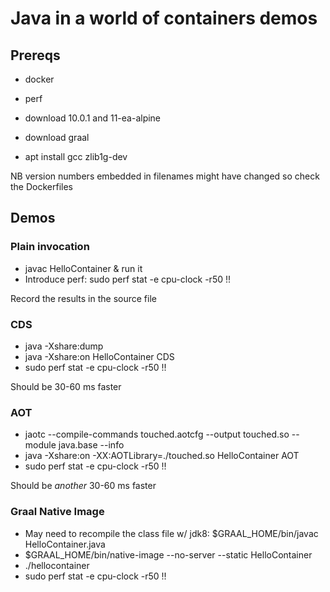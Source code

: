 # Java in a world of containers demos

## Prereqs

  - docker
  - perf
  - download 10.0.1 and 11-ea-alpine

  - download graal
  - apt install gcc zlib1g-dev
  
NB version numbers embedded in filenames might have changed so check the Dockerfiles

## Demos

### Plain invocation

  - javac HelloContainer & run it
  - Introduce perf: sudo perf stat -e cpu-clock -r50 !!

Record the results in the source file

### CDS

  - java -Xshare:dump
  - java -Xshare:on HelloContainer CDS
  - sudo perf stat -e cpu-clock -r50 !!

Should be 30-60 ms faster

### AOT

  - jaotc --compile-commands touched.aotcfg --output touched.so --module java.base --info
  - java -Xshare:on -XX:AOTLibrary=./touched.so HelloContainer AOT
  - sudo perf stat -e cpu-clock -r50 !!

Should be _another_ 30-60 ms faster

### Graal Native Image

  - May need to recompile the class file w/ jdk8: $GRAAL_HOME/bin/javac HelloContainer.java
  - $GRAAL_HOME/bin/native-image --no-server --static HelloContainer
  - ./hellocontainer
  - sudo perf stat -e cpu-clock -r50 !!

